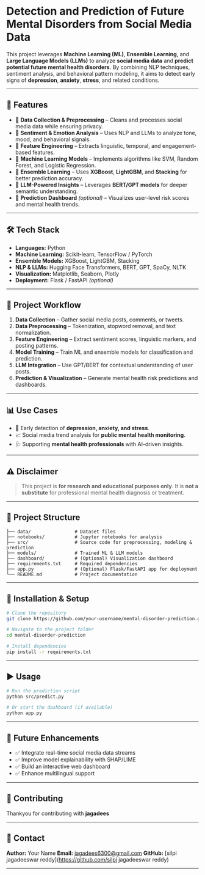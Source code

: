 # **Detection and Prediction of Future Mental Disorders from Social Media Data**

This project leverages **Machine Learning (ML)**, **Ensemble Learning**, and **Large Language Models (LLMs)** to analyze **social media data** and **predict potential future mental health disorders**. By combining NLP techniques, sentiment analysis, and behavioral pattern modeling, it aims to detect early signs of **depression**, **anxiety**, **stress**, and related conditions.

---

## **🚀 Features**

* 🔹 **Data Collection & Preprocessing** – Cleans and processes social media data while ensuring privacy.
* 🔹 **Sentiment & Emotion Analysis** – Uses NLP and LLMs to analyze tone, mood, and behavioral signals.
* 🔹 **Feature Engineering** – Extracts linguistic, temporal, and engagement-based features.
* 🔹 **Machine Learning Models** – Implements algorithms like SVM, Random Forest, and Logistic Regression.
* 🔹 **Ensemble Learning** – Uses **XGBoost**, **LightGBM**, and **Stacking** for better prediction accuracy.
* 🔹 **LLM-Powered Insights** – Leverages **BERT/GPT models** for deeper semantic understanding.
* 🔹 **Prediction Dashboard** *(optional)* – Visualizes user-level risk scores and mental health trends.

---

## **🛠️ Tech Stack**

* **Languages:** Python
* **Machine Learning:** Scikit-learn, TensorFlow / PyTorch
* **Ensemble Models:** XGBoost, LightGBM, Stacking
* **NLP & LLMs:** Hugging Face Transformers, BERT, GPT, SpaCy, NLTK
* **Visualization:** Matplotlib, Seaborn, Plotly
* **Deployment:** Flask / FastAPI *(optional)*

---

## **📌 Project Workflow**

1. **Data Collection** – Gather social media posts, comments, or tweets.
2. **Data Preprocessing** – Tokenization, stopword removal, and text normalization.
3. **Feature Engineering** – Extract sentiment scores, linguistic markers, and posting patterns.
4. **Model Training** – Train ML and ensemble models for classification and prediction.
5. **LLM Integration** – Use GPT/BERT for contextual understanding of user posts.
6. **Prediction & Visualization** – Generate mental health risk predictions and dashboards.

---

## **📊 Use Cases**

* 🧠 Early detection of **depression, anxiety, and stress**.
* 📈 Social media trend analysis for **public mental health monitoring**.
* 🩺 Supporting **mental health professionals** with AI-driven insights.

---

## **⚠️ Disclaimer**

> This project is **for research and educational purposes only**.
> It is **not a substitute** for professional mental health diagnosis or treatment.

---

## **📂 Project Structure**

```
├── data/                # Dataset files
├── notebooks/           # Jupyter notebooks for analysis
├── src/                 # Source code for preprocessing, modeling & prediction
├── models/              # Trained ML & LLM models
├── dashboard/           # (Optional) Visualization dashboard
├── requirements.txt     # Required dependencies
├── app.py               # (Optional) Flask/FastAPI app for deployment
└── README.md            # Project documentation
```

---

## **🔧 Installation & Setup**

```bash
# Clone the repository
git clone https://github.com/your-username/mental-disorder-prediction.git

# Navigate to the project folder
cd mental-disorder-prediction

# Install dependencies
pip install -r requirements.txt
```

---

## **▶️ Usage**

```bash
# Run the prediction script
python src/predict.py

# Or start the dashboard (if available)
python app.py
```

---

## **📌 Future Enhancements**

* ✅ Integrate real-time social media data streams
* ✅ Improve model explainability with SHAP/LIME
* ✅ Build an interactive web dashboard
* ✅ Enhance multilingual support

---

## **🤝 Contributing**

Thankyou for contributing with **jagadees**

---

## **📧 Contact**

**Author:** Your Name
**Email:** [jagadees6300@gmail.com](mailto:jagadees6300@gmai.com)
**GitHub:** [silpi jagadeeswar reddy](https://github.com/silpi jagadeeswar reddy)

---



